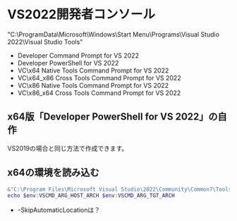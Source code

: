 # VS2022開発者コンソール

"C:\ProgramData\Microsoft\Windows\Start Menu\Programs\Visual Studio 2022\Visual Studio Tools\"

- Developer Command Prompt for VS 2022
- Developer PowerShell for VS 2022
- VC\x64 Native Tools Command Prompt for VS 2022
- VC\x64_x86 Cross Tools Command Prompt for VS 2022
- VC\x86 Native Tools Command Prompt for VS 2022
- VC\x86_x64 Cross Tools Command Prompt for VS 2022

## x64版「Developer PowerShell for VS 2022」の自作

VS2019の場合と同じ方法で作成できます。

## x64の環境を読み込む

```powershell
&"C:\Program Files\Microsoft Visual Studio\2022\Community\Common7\Tools\Launch-VsDevShell.ps1" -Arch amd64
echo $env:VSCMD_ARG_HOST_ARCH $env:VSCMD_ARG_TGT_ARCH
```

- -SkipAutomaticLocationは？

